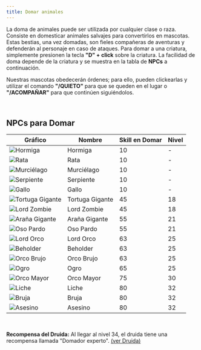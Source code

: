 ```yaml
---
title: Domar animales
---
```


La doma de animales puede ser utilizada por cualquier clase o raza. Consiste en domesticar animales salvajes para convertirlos en mascotas. Estas bestias, una vez domadas, son fieles compañeras de aventuras y defenderán al personaje en caso de ataques. Para domar a una criatura, simplemente presionen la tecla **"D" + click** sobre la criatura. La facilidad de doma depende de la criatura y se muestra en la tabla de **NPCs** a continuación. 

Nuestras mascotas obedecerán órdenes; para ello, pueden clickearlas y utilizar el comando **"/QUIETO"** para que se queden en el lugar o **"/ACOMPAÑAR"** para que continúen siguiéndolos.

<br/>

## NPCs para Domar

| Gráfico | Nombre | Skill en Domar | Nivel |
| ----- | ----- | ----- | ----- |
| ![Hormiga](images/domar_animales/230.png) | Hormiga | 10 | - |
| ![Rata](images/domar_animales/232.png) | Rata | 10 | - |
| ![Murciélago](images/domar_animales/231.png) | Murciélago | 10 | - |
| ![Serpiente](images/domar_animales/233.png) | Serpiente | 10 | - |
| ![Gallo](images/domar_animales/234.png) | Gallo | 10 | - |
| ![Tortuga Gigante](images/domar_animales/247.png) | Tortuga Gigante | 45 | 18 |
| ![Lord Zombie](images/domar_animales/244.png) | Lord Zombie | 45 | 18 |
| ![Araña Gigante](images/domar_animales/251.png) | Araña Gigante | 55 | 21 |
| ![Oso Pardo](images/domar_animales/249.png) | Oso Pardo | 55 | 21 |
| ![Lord Orco](images/domar_animales/258.png) | Lord Orco | 63 | 25 |
| ![Beholder](images/domar_animales/254.png) | Beholder | 63 | 25 |
| ![Orco Brujo](images/domar_animales/245.png) | Orco Brujo | 63 | 25 |
| ![Ogro](images/domar_animales/255.png) | Ogro | 65 | 25 |
| ![Orco Mayor](images/domar_animales/262.png) | Orco Mayor | 75 | 30 |
| ![Liche](images/domar_animales/259.png) | Liche | 80 | 32 |
| ![Bruja](images/domar_animales/273.png) | Bruja | 80 | 32 |
| ![Asesino](images/criaturas_hostiles/asesinohecho.png) | Asesino | 80 | 32 |

<br/>

**Recompensa del Druida:** Al llegar al nivel 34, el druida tiene una recompensa llamada "Domador experto". [(ver Druida)](/druida)
